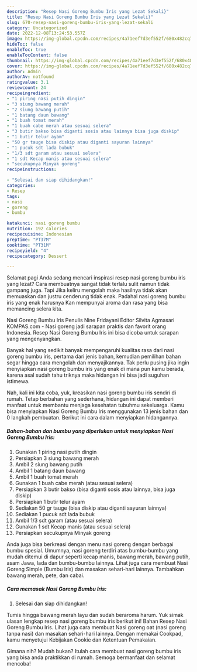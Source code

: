 ```yaml
---
description: "Resep Nasi Goreng Bumbu Iris yang Lezat Sekali}"
title: "Resep Nasi Goreng Bumbu Iris yang Lezat Sekali}"
slug: 670-resep-nasi-goreng-bumbu-iris-yang-lezat-sekali
category: Uncategorized
date: 2022-12-08T13:24:53.557Z
image: https://img-global.cpcdn.com/recipes/4a71eef7d3ef552f/680x482cq70/nasi-goreng-bumbu-iris-foto-resep-utama.jpg
hideToc: false
enableToc: true
enableTocContent: false
thumbnail: https://img-global.cpcdn.com/recipes/4a71eef7d3ef552f/680x482cq70/nasi-goreng-bumbu-iris-foto-resep-utama.jpg
cover: https://img-global.cpcdn.com/recipes/4a71eef7d3ef552f/680x482cq70/nasi-goreng-bumbu-iris-foto-resep-utama.jpg
author: Admin
authorAv: notfound
ratingvalue: 3.1
reviewcount: 24
recipeingredient:
- "1 piring nasi putih dingin"
- "3 siung bawang merah"
- "2 siung bawang putih"
- "1 batang daun bawang"
- "1 buah tomat merah"
- "1 buah cabe merah atau sesuai selera"
- "3 butir bakso bisa diganti sosis atau lainnya bisa juga diskip"
- "1 butir telur ayam"
- "50 gr tauge bisa diskip atau diganti sayuran lainnya"
- "1 pucuk sdt lada bubuk"
- "1/3 sdt garam atau sesuai selera"
- "1 sdt Kecap manis atau sesuai selera"
- "secukupnya Minyak goreng"
recipeinstructions:

- "Selesai dan siap dihidangkan!"
categories:
- Resep
tags:
- nasi
- goreng
- bumbu

katakunci: nasi goreng bumbu 
nutrition: 192 calories
recipecuisine: Indonesian
preptime: "PT37M"
cooktime: "PT31M"
recipeyield: "4"
recipecategory: Dessert

---
```



Selamat pagi Anda sedang mencari inspirasi resep nasi goreng bumbu iris yang lezat? Cara membuatnya sangat tidak terlalu sulit namun tidak gampang juga. Tapi Jika keliru mengolah maka hasilnya tidak akan memuaskan dan justru cenderung tidak enak. Padahal nasi goreng bumbu iris yang enak harusnya Kan mempunyai aroma dan rasa yang bisa memancing selera kita.


Nasi Goreng Bumbu Iris Penulis Nine Fridayani Editor Silvita Agmasari KOMPAS.com - Nasi goreng jadi sarapan praktis dan favorit orang Indonesia. Resep Nasi Goreng Bumbu Iris ini bisa dicoba untuk sarapan yang mengenyangkan.

Banyak hal yang sedikit banyak mempengaruhi kualitas rasa dari nasi goreng bumbu iris, pertama dari jenis bahan, kemudian pemilihan bahan segar hingga cara mengolah dan menyajikannya. Tak perlu pusing jika ingin menyiapkan nasi goreng bumbu iris yang enak di mana pun kamu berada, karena asal sudah tahu triknya maka hidangan ini bisa jadi suguhan istimewa.


Nah, kali ini kita coba, yuk, kreasikan nasi goreng bumbu iris sendiri di rumah. Tetap berbahan yang sederhana, hidangan ini dapat memberi manfaat untuk membantu menjaga kesehatan tubuhmu sekeluarga. Kamu bisa menyiapkan Nasi Goreng Bumbu Iris menggunakan 13 jenis bahan dan 0 langkah pembuatan. Berikut ini cara dalam menyiapkan hidangannya.

<!--inarticleads1-->

##### Bahan-bahan dan bumbu yang diperlukan untuk menyiapkan Nasi Goreng Bumbu Iris:

1. Gunakan 1 piring nasi putih dingin
1. Persiapkan 3 siung bawang merah
1. Ambil 2 siung bawang putih
1. Ambil 1 batang daun bawang
1. Ambil 1 buah tomat merah
1. Gunakan 1 buah cabe merah (atau sesuai selera)
1. Persiapkan 3 butir bakso (bisa diganti sosis atau lainnya, bisa juga diskip)
1. Persiapkan 1 butir telur ayam
1. Sediakan 50 gr tauge (bisa diskip atau diganti sayuran lainnya)
1. Sediakan 1 pucuk sdt lada bubuk
1. Ambil 1/3 sdt garam (atau sesuai selera)
1. Gunakan 1 sdt Kecap manis (atau sesuai selera)
1. Persiapkan secukupnya Minyak goreng


Anda juga bisa berkreasi dengan menu nasi goreng dengan berbagai bumbu spesial. Umumnya, nasi goreng terdiri atas bumbu-bumbu yang mudah ditemui di dapur seperti kecap manis, bawang merah, bawang putih, asam Jawa, lada dan bumbu-bumbu lainnya. Lihat juga cara membuat Nasi Goreng Simple (Bumbu Iris) dan masakan sehari-hari lainnya. Tambahkan bawang merah, pete, dan cabai. 

<!--inarticleads2-->

##### Cara memasak Nasi Goreng Bumbu Iris:


1. Selesai dan siap dihidangkan!

Tumis hingga bawang merah layu dan sudah beraroma harum. Yuk simak ulasan lengkap resep nasi goreng bumbu iris berikut ini! Bahan Resep Nasi Goreng Bumbu Iris. Lihat juga cara membuat Nasi goreng oat (nasi goreng tanpa nasi) dan masakan sehari-hari lainnya. Dengan memakai Cookpad, kamu menyetujui Kebijakan Cookie dan Ketentuan Pemakaian. 

Gimana nih? Mudah bukan? Itulah cara membuat nasi goreng bumbu iris yang bisa anda praktikkan di rumah. Semoga bermanfaat dan selamat mencoba!
